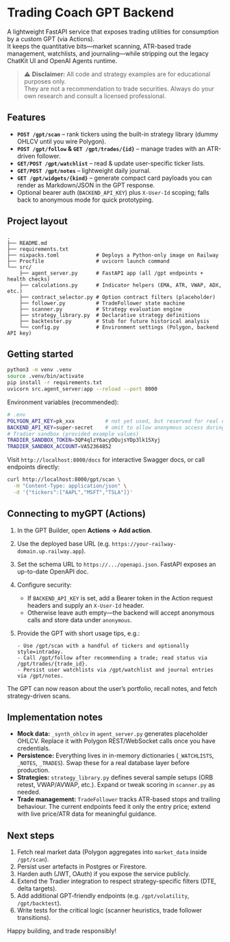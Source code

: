 # Trading Coach GPT Backend

A lightweight FastAPI service that exposes trading utilities for consumption by a custom GPT (via Actions).  
It keeps the quantitative bits—market scanning, ATR-based trade management, watchlists, and journaling—while stripping out the legacy ChatKit UI and OpenAI Agents runtime.

> ⚠️ **Disclaimer:** All code and strategy examples are for educational purposes only.  
> They are not a recommendation to trade securities. Always do your own research and consult a licensed professional.

## Features

- **`POST /gpt/scan`** – rank tickers using the built-in strategy library (dummy OHLCV until you wire Polygon).  
- **`POST /gpt/follow` & `GET /gpt/trades/{id}`** – manage trades with an ATR-driven follower.  
- **`GET/POST /gpt/watchlist`** – read & update user-specific ticker lists.  
- **`GET/POST /gpt/notes`** – lightweight daily journal.  
- **`GET /gpt/widgets/{kind}`** – generate compact card payloads you can render as Markdown/JSON in the GPT response.  
- Optional bearer auth (`BACKEND_API_KEY`) plus `X-User-Id` scoping; falls back to anonymous mode for quick prototyping.

## Project layout

```
.
├── README.md
├── requirements.txt
├── nixpacks.toml            # Deploys a Python-only image on Railway
├── Procfile                 # uvicorn launch command
└── src/
    ├── agent_server.py      # FastAPI app (all /gpt endpoints + health checks)
    ├── calculations.py      # Indicator helpers (EMA, ATR, VWAP, ADX, etc.)
    ├── contract_selector.py # Option contract filters (placeholder)
    ├── follower.py          # TradeFollower state machine
    ├── scanner.py           # Strategy evaluation engine
    ├── strategy_library.py  # Declarative strategy definitions
    ├── backtester.py        # Stub for future historical analysis
    └── config.py            # Environment settings (Polygon, backend API key)
```

## Getting started

```bash
python3 -m venv .venv
source .venv/bin/activate
pip install -r requirements.txt
uvicorn src.agent_server:app --reload --port 8000
```

Environment variables (recommended):

```bash
# .env
POLYGON_API_KEY=pk_xxx          # not yet used, but reserved for real data
BACKEND_API_KEY=super-secret    # omit to allow anonymous access during dev
# Tradier sandbox (provided example values)
TRADIER_SANDBOX_TOKEN=3QP4qlzY6acyDQujsYDp3lk15Xyj
TRADIER_SANDBOX_ACCOUNT=VA52364852
```

Visit `http://localhost:8000/docs` for interactive Swagger docs, or call endpoints directly:

```bash
curl http://localhost:8000/gpt/scan \
  -H "Content-Type: application/json" \
  -d '{"tickers":["AAPL","MSFT","TSLA"]}'
```

## Connecting to myGPT (Actions)

1. In the GPT Builder, open **Actions → Add action**.  
2. Use the deployed base URL (e.g. `https://your-railway-domain.up.railway.app`).  
3. Set the schema URL to `https://.../openapi.json`. FastAPI exposes an up-to-date OpenAPI doc.  
4. Configure security:  
   - If `BACKEND_API_KEY` is set, add a Bearer token in the Action request headers and supply an `X-User-Id` header.  
   - Otherwise leave auth empty—the backend will accept anonymous calls and store data under `anonymous`.  
5. Provide the GPT with short usage tips, e.g.:

   ```
   - Use /gpt/scan with a handful of tickers and optionally style=intraday.
   - Call /gpt/follow after recommending a trade; read status via /gpt/trades/{trade_id}.
   - Persist user watchlists via /gpt/watchlist and journal entries via /gpt/notes.
   ```

The GPT can now reason about the user’s portfolio, recall notes, and fetch strategy-driven scans.

## Implementation notes

- **Mock data:** `_synth_ohlcv` in `agent_server.py` generates placeholder OHLCV. Replace it with Polygon REST/WebSocket calls once you have credentials.  
- **Persistence:** Everything lives in in-memory dictionaries (`_WATCHLISTS`, `_NOTES`, `_TRADES`). Swap these for a real database layer before production.  
- **Strategies:** `strategy_library.py` defines several sample setups (ORB retest, VWAP/AVWAP, etc.). Expand or tweak scoring in `scanner.py` as needed.  
- **Trade management:** `TradeFollower` tracks ATR-based stops and trailing behaviour. The current endpoints feed it only the entry price; extend with live price/ATR data for meaningful guidance.

## Next steps

1. Fetch real market data (Polygon aggregates into `market_data` inside `/gpt/scan`).  
2. Persist user artefacts in Postgres or Firestore.  
3. Harden auth (JWT, OAuth) if you expose the service publicly.  
4. Extend the Tradier integration to respect strategy-specific filters (DTE, delta targets).  
5. Add additional GPT-friendly endpoints (e.g. `/gpt/volatility`, `/gpt/backtest`).  
6. Write tests for the critical logic (scanner heuristics, trade follower transitions).

Happy building, and trade responsibly!
